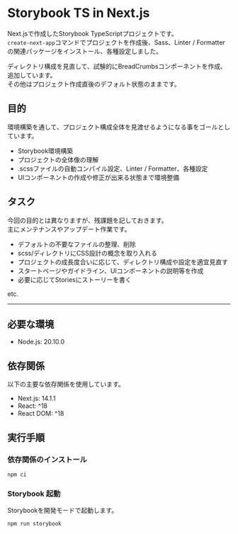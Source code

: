 # Storybook TS in Next.js

Next.jsで作成したStorybook TypeScriptプロジェクトです。<br>
`create-next-app`コマンドでプロジェクトを作成後、Sass、Linter / Formatterの関連パッケージをインストール、各種設定しました。

ディレクトリ構成を見直して、試験的にBreadCrumbsコンポーネントを作成、追加しています。<br>
その他はプロジェクト作成直後のデフォルト状態のままです。

## 目的

環境構築を通して、プロジェクト構成全体を見渡せるようになる事をゴールとしています。

- Storybook環境構築
- プロジェクトの全体像の理解
- .scssファイルの自動コンパイル設定、Linter / Formatter、各種設定
- UIコンポーネントの作成や修正が出来る状態まで環境整備

## タスク

今回の目的とは異なりますが、残課題を記しておきます。<br>
主にメンテナンスやアップデート作業です。

- デフォルトの不要なファイルの整理、削除
- scss/ディレクトリにCSS設計の概念を取り入れる
- プロジェクトの成長度合いに応じて、ディレクトリ構成や設定を適宜見直す
- スタートページやガイドライン、UIコンポーネントの説明等を作成
- 必要に応じてStoriesにストーリーを書く

etc.

---

## 必要な環境

- Node.js: 20.10.0

## 依存関係

以下の主要な依存関係を使用しています。

- Next.js: 14.1.1
- React: ^18
- React DOM: ^18

## 実行手順

### 依存関係のインストール

```
npm ci
```

### Storybook 起動

Storybookを開発モードで起動します。

```
npm run storybook
```






